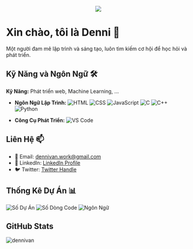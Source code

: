 <p align="center"><a align="center" href="#"><img src="https://readme-typing-svg.herokuapp.com?font=Fira+Code&pause=1000&random=false&width=435&lines=Welcome+to+dennivan's+profile"></a></p>

# Xin chào, tôi là Denni 👋

Một người đam mê lập trình và sáng tạo, luôn tìm kiếm cơ hội để học hỏi và phát triển.




## Kỹ Năng và Ngôn Ngữ 🛠️
 **Kỹ Năng:** Phát triển web, Machine Learning, ...

- **Ngôn Ngữ Lập Trình:** 
  ![HTML](https://img.shields.io/badge/HTML-E34F26?style=flat-square&logo=html5&logoColor=white)
  ![CSS](https://img.shields.io/badge/CSS-1572B6?style=flat-square&logo=css3&logoColor=white)
  ![JavaScript](https://img.shields.io/badge/JavaScript-F7DF1E?style=flat-square&logo=javascript&logoColor=white)
  ![C](https://img.shields.io/badge/C-A8B9CC?style=flat-square&logo=c&logoColor=white)
  ![C++](https://img.shields.io/badge/C++-00599C?style=flat-square&logo=c%2B%2B&logoColor=white)
  ![Python](https://img.shields.io/badge/Python-3776AB?style=flat-square&logo=python&logoColor=white)
  
- **Công Cụ Phát Triển:** 
  ![VS Code](https://img.shields.io/badge/VS_Code-007ACC?style=flat-square&logo=visual-studio-code&logoColor=white)

## Liên Hệ 📫

- 📧 Email: dennivan.work@gmail.com
- 💼 LinkedIn: [LinkedIn Profile](link_to_linkedin)
- 🐦 Twitter:  [Twitter Handle](link_to_twitter)

## Thống Kê Dự Án 📊

![Số Dự Án](https://img.shields.io/badge/Projects-10-brightgreen?style=flat-square)
![Số Dòng Code](https://img.shields.io/badge/Total%20Lines%20of%20Code-5000-blue?style=flat-square)
![Ngôn Ngữ](https://img.shields.io/badge/Languages-5-orange?style=flat-square)

## GitHub Stats

![dennivan](https://github-readme-stats.vercel.app/api?username=your-username&show_icons=true&theme=radical)






